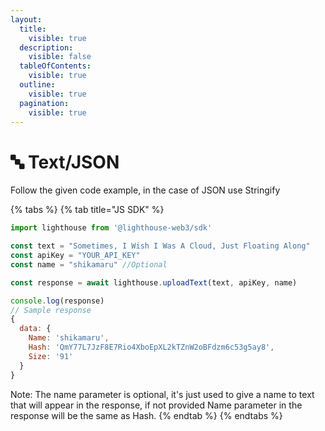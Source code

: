 ```yaml
---
layout:
  title:
    visible: true
  description:
    visible: false
  tableOfContents:
    visible: true
  outline:
    visible: true
  pagination:
    visible: true
---
```


# 🔤 Text/JSON

Follow the given code example, in the case of JSON use Stringify

{% tabs %}
{% tab title="JS SDK" %}
```javascript
import lighthouse from '@lighthouse-web3/sdk'

const text = "Sometimes, I Wish I Was A Cloud, Just Floating Along"
const apiKey = "YOUR_API_KEY"
const name = "shikamaru" //Optional

const response = await lighthouse.uploadText(text, apiKey, name)

console.log(response)
// Sample response
{
  data: {
    Name: 'shikamaru',
    Hash: 'QmY77L7JzF8E7Rio4XboEpXL2kTZnW2oBFdzm6c53g5ay8',
    Size: '91'
  }
}
```

Note: The name parameter is optional, it's just used to give a name to text that will appear in the response, if not provided Name parameter in the response will be the same as Hash.
{% endtab %}
{% endtabs %}
